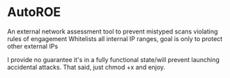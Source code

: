 # AutoROE

An external network assessment tool to prevent mistyped scans violating rules of engagement
Whitelists all internal IP ranges, goal is only to protect other external IPs

I provide no guarantee it's in a fully functional state/will prevent launching accidental attacks. That said, just chmod +x and enjoy.

